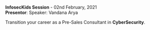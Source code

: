 **InfosecKids Session** - 02nd February, 2021 <br /> 
**Presentor**: Speaker: Vandana Arya <br />

Transition your career as a Pre-Sales Consultant in **CyberSecurity‬**.
<br />
<br />
<br />
<br />
<br />
<br />